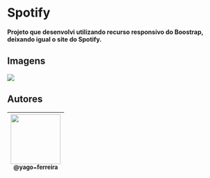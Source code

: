 # Spotify
**Projeto que desenvolvi utilizando recurso responsivo do Boostrap, deixando igual o site do Spotify.**
## Imagens
<p align="center">

<img src="https://user-images.githubusercontent.com/54941268/94492264-4ea95180-01c0-11eb-949d-4b02e14df1d5.png" /><br>
</p>

## Autores

| [<img src="https://avatars3.githubusercontent.com/u/54941268?s=400&u=66a7530b71c012deaa44048ea60dfd5303061f07&v=4" width=115><br><sub>@yago-ferreira</sub>](https://github.com/yago-ferreira) |
| :--------------------------------------------------------------------------------------------------------------------------------------: |
